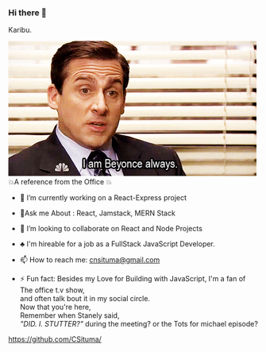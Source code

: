 ### Hi there 👋
Karibu. 

![claragithub](https://github.com/CSituma/CSituma/blob/main/giphy.gif)
💥A reference from the Office 💥



- 🔭 I’m currently working on a React-Express project

- 🌱Ask me About : React, Jamstack, MERN Stack

- 👯 I’m looking to collaborate on React and Node Projects

- ♣️ I'm hireable for a job as a FullStack JavaScript Developer.

- 📫 How to reach me: cnsituma@gmail.com

- ⚡ Fun fact: Besides my Love for Building with JavaScript, 
     I'm a fan of The office t.v show, <br>
    and often talk bout it in my social circle.
    <br>
    Now that you're here,
    <br>
     Remember when Stanely said,<br>
     *"DID. I. STUTTER?"*  during the meeting?
     or the Tots for michael episode? 
     
https://github.com/CSituma/
